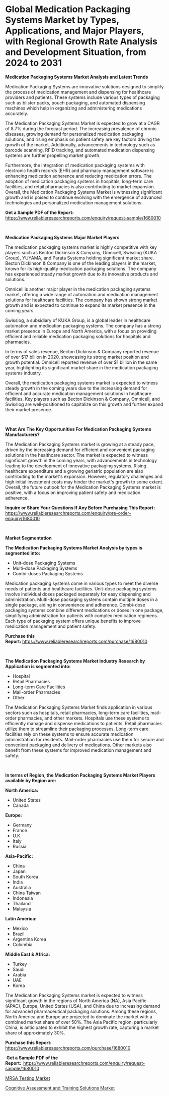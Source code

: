 <p><h1>Global Medication Packaging Systems Market by Types, Applications, and Major Players, with Regional Growth Rate Analysis and Development Situation, from 2024 to 2031</h1></p><p><strong>Medication Packaging Systems Market Analysis and Latest Trends</strong></p>
<p><p>Medication Packaging Systems are innovative solutions designed to simplify the process of medication management and dispensing for healthcare providers and patients. These systems include various types of packaging such as blister packs, pouch packaging, and automated dispensing machines which help in organizing and administering medications accurately.</p><p>The Medication Packaging Systems Market is expected to grow at a CAGR of 8.7% during the forecast period. The increasing prevalence of chronic diseases, growing demand for personalized medication packaging solutions, and rising emphasis on patient safety are key factors driving the growth of the market. Additionally, advancements in technology such as barcode scanning, RFID tracking, and automated medication dispensing systems are further propelling market growth.</p><p>Furthermore, the integration of medication packaging systems with electronic health records (EHR) and pharmacy management software is enhancing medication adherence and reducing medication errors. The adoption of medication packaging systems in hospitals, long-term care facilities, and retail pharmacies is also contributing to market expansion. Overall, the Medication Packaging Systems Market is witnessing significant growth and is poised to continue evolving with the emergence of advanced technologies and personalized medication management solutions.</p></p>
<p><strong>Get a Sample PDF of the Report:&nbsp;</strong> <a href="https://www.reliableresearchreports.com/enquiry/request-sample/1680010">https://www.reliableresearchreports.com/enquiry/request-sample/1680010</a></p>
<p>&nbsp;</p>
<p><strong>Medication Packaging Systems Major Market Players</strong></p>
<p><p>The medication packaging systems market is highly competitive with key players such as Becton Dickinson & Company, Omnicell, Swisslog (KUKA Group), YUYAMA, and Parata Systems holding significant market share. Becton Dickinson & Company is one of the leading players in the market, known for its high-quality medication packaging solutions. The company has experienced steady market growth due to its innovative products and solutions.</p><p>Omnicell is another major player in the medication packaging systems market, offering a wide range of automation and medication management solutions for healthcare facilities. The company has shown strong market growth and is expected to continue to expand its market presence in the coming years.</p><p>Swisslog, a subsidiary of KUKA Group, is a global leader in healthcare automation and medication packaging systems. The company has a strong market presence in Europe and North America, with a focus on providing efficient and reliable medication packaging solutions for hospitals and pharmacies.</p><p>In terms of sales revenue, Becton Dickinson & Company reported revenue of over $17 billion in 2020, showcasing its strong market position and growth potential. Omnicell reported revenue of over $1 billion in the same year, highlighting its significant market share in the medication packaging systems industry.</p><p>Overall, the medication packaging systems market is expected to witness steady growth in the coming years due to the increasing demand for efficient and accurate medication management solutions in healthcare facilities. Key players such as Becton Dickinson & Company, Omnicell, and Swisslog are well-positioned to capitalize on this growth and further expand their market presence.</p></p>
<p>&nbsp;</p>
<p><strong>What Are The Key Opportunities For Medication Packaging Systems Manufacturers?</strong></p>
<p><p>The Medication Packaging Systems market is growing at a steady pace, driven by the increasing demand for efficient and convenient packaging solutions in the healthcare sector. The market is expected to witness significant growth in the coming years, with advancements in technology leading to the development of innovative packaging systems. Rising healthcare expenditure and a growing geriatric population are also contributing to the market's expansion. However, regulatory challenges and high initial investment costs may hinder the market's growth to some extent. Overall, the future outlook for the Medication Packaging Systems market is positive, with a focus on improving patient safety and medication adherence.</p></p>
<p><strong>Inquire or Share Your Questions If Any Before Purchasing This Report:</strong> <a href="https://www.reliableresearchreports.com/enquiry/pre-order-enquiry/1680010">https://www.reliableresearchreports.com/enquiry/pre-order-enquiry/1680010</a></p>
<p>&nbsp;</p>
<p><strong>Market Segmentation</strong></p>
<p><strong>The Medication Packaging Systems Market Analysis by types is segmented into:</strong></p>
<p><ul><li>Unit-dose Packaging Systems</li><li>Multi-dose Packaging Systems</li><li>Combi-doses Packaging Systems</li></ul></p>
<p><p>Medication packaging systems come in various types to meet the diverse needs of patients and healthcare facilities. Unit-dose packaging systems involve individual doses packaged separately for easy dispensing and administration. Multi-dose packaging systems contain multiple doses in a single package, aiding in convenience and adherence. Combi-dose packaging systems combine different medications or doses in one package, simplifying administration for patients with complex medication regimens. Each type of packaging system offers unique benefits to improve medication management and patient safety.</p></p>
<p><strong>Purchase this Report:&nbsp;</strong><a href="https://www.reliableresearchreports.com/purchase/1680010">https://www.reliableresearchreports.com/purchase/1680010</a></p>
<p>&nbsp;</p>
<p><strong>The Medication Packaging Systems Market Industry Research by Application is segmented into:</strong></p>
<p><ul><li>Hospital</li><li>Retail Pharmacies</li><li>Long-term Care Facilities</li><li>Mail-order Pharmacies</li><li>Other</li></ul></p>
<p><p>The Medication Packaging Systems Market finds application in various sectors such as hospitals, retail pharmacies, long-term care facilities, mail-order pharmacies, and other markets. Hospitals use these systems to efficiently manage and dispense medications to patients. Retail pharmacies utilize them to streamline their packaging processes. Long-term care facilities rely on these systems to ensure accurate medication administration for residents. Mail-order pharmacies use them for secure and convenient packaging and delivery of medications. Other markets also benefit from these systems for improved medication management and safety.</p></p>
<p>&nbsp;</p>
<p><strong>In terms of Region, the Medication Packaging Systems Market Players available by Region are:</strong></p>
<p>
    <p> <strong> North America: </strong>
        <ul>
            <li>United States</li>
            <li>Canada</li>
        </ul>
        </p> 
    <p> <strong> Europe: </strong>
        <ul>
            <li>Germany</li>
            <li>France</li>
            <li>U.K.</li>
            <li>Italy</li>
            <li>Russia</li>
        </ul>
        </p> 
    <p> <strong> Asia-Pacific: </strong>
        <ul>
            <li>China</li>
            <li>Japan</li>
            <li>South Korea</li>
            <li>India</li>
            <li>Australia</li>
            <li>China Taiwan</li>
            <li>Indonesia</li>
            <li>Thailand</li>
            <li>Malaysia</li>
        </ul>
        </p> 
    <p> <strong> Latin America: </strong>
        <ul>
            <li>Mexico</li>
            <li>Brazil</li>
            <li>Argentina Korea</li>
            <li>Colombia</li>
        </ul>
        </p> 
    <p> <strong> Middle East & Africa: </strong>
        <ul>
            <li>Turkey</li>
            <li>Saudi</li>
            <li>Arabia</li>
            <li>UAE</li>
            <li>Korea</li>
        </ul>
    </p>
    </p>
<p><p>The Medication Packaging Systems market is expected to witness significant growth in the regions of North America (NA), Asia Pacific (APAC), Europe, United States (USA), and China due to increasing demand for advanced pharmaceutical packaging solutions. Among these regions, North America and Europe are projected to dominate the market with a combined market share of over 50%. The Asia Pacific region, particularly China, is anticipated to exhibit the highest growth rate, capturing a market share of approximately 30%.</p></p>
<p><strong>Purchase this Report: </strong><a href="https://www.reliableresearchreports.com/purchase/1680010">https://www.reliableresearchreports.com/purchase/1680010</a></p>
<p>&nbsp;<strong>Get a Sample PDF of the Report:&nbsp;&nbsp;</strong><a href="https://www.reliableresearchreports.com/enquiry/request-sample/1680010">https://www.reliableresearchreports.com/enquiry/request-sample/1680010</a></p>
<p><strong></strong></p>
<p><p><a href="https://github.com/Angelnienowdseej3e45z3p8c/Market-Research-Report-List-1/blob/main/mrsa-testing-market.md">MRSA Testing Market</a></p><p><a href="https://medium.com/@marionlang1939/cognitive-assessment-and-training-solutions-market-furnishes-information-on-market-share-market-fc43661b3b29">Cognitive Assessment and Training Solutions Market</a></p></p>